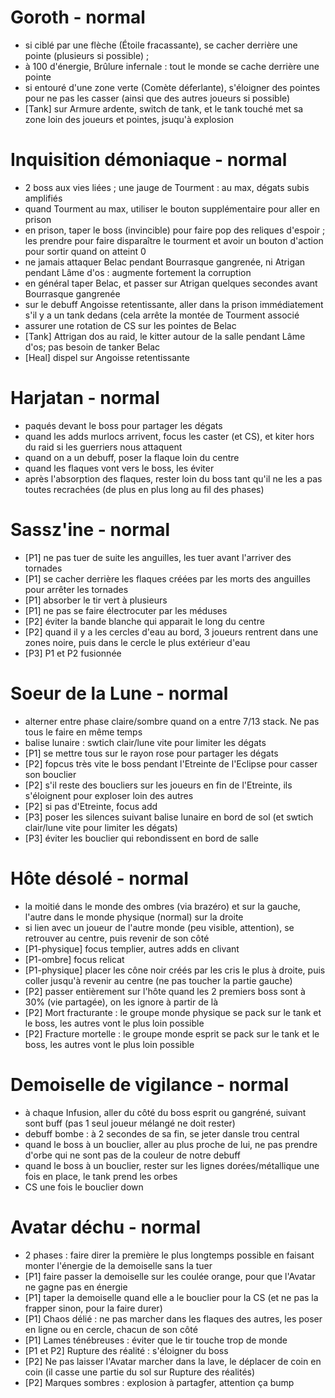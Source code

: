 # Goroth - normal
- si ciblé par une flèche (Étoile fracassante), se cacher derrière une pointe (plusieurs si possible) ;
- à 100 d'énergie, Brûlure infernale : tout le monde se cache derrière une pointe
- si entouré d'une zone verte (Comète déferlante), s'éloigner des pointes pour ne pas les casser (ainsi que des autres joueurs si possible)
- [Tank] sur Armure ardente, switch de tank, et le tank touché met sa zone loin des joueurs et pointes, jsuqu'à explosion

# Inquisition démoniaque - normal
- 2 boss aux vies liées ; une jauge de Tourment : au max, dégats subis amplifiés
- quand Tourment au max, utiliser le bouton supplémentaire pour aller en prison
- en prison, taper le boss (invincible) pour faire pop des reliques d'espoir ; les prendre pour faire disparaître le tourment et avoir un bouton d'action pour sortir quand on atteint 0
- ne jamais attaquer Belac pendant Bourrasque gangrenée, ni Atrigan pendant Lâme d'os : augmente fortement la corruption
- en général taper Belac, et passer sur Atrigan quelques secondes avant Bourrasque gangrenée
- sur le debuff Angoisse retentissante, aller dans la prison immédiatement s'il y a un tank dedans (cela arrête la montée de Tourment associé
- assurer une rotation de CS sur les pointes de Belac
- [Tank] Attrigan dos au raid, le kitter autour de la salle pendant Lâme d'os; pas besoin de tanker Belac
- [Heal] dispel sur Angoisse retentissante 

# Harjatan - normal
- paqués devant le boss pour partager les dégats
- quand les adds murlocs arrivent, focus les caster (et CS), et kiter hors du raid si les guerriers nous attaquent
- quand on a un debuff, poser la flaque loin du centre
- quand les flaques vont vers le boss, les éviter
- après l'absorption des flaques, rester loin du boss tant qu'il ne les a pas toutes recrachées (de plus en plus long au fil des phases)

# Sassz'ine - normal
- [P1] ne pas tuer de suite les anguilles, les tuer avant l'arriver des tornades
- [P1] se cacher derrière les flaques créées par les morts des anguilles pour arrêter les tornades
- [P1] absorber le tir vert à plusieurs
- [P1] ne pas se faire électrocuter par les méduses
- [P2] éviter la bande blanche qui apparait le long du centre
- [P2] quand il y a les cercles d'eau au bord, 3 joueurs rentrent dans une zones noire, puis dans le cercle le plus extérieur d'eau
- [P3] P1 et P2 fusionnée

# Soeur de la Lune - normal
- alterner entre phase claire/sombre quand on a entre 7/13 stack. Ne pas tous le faire en même temps
- balise lunaire : swtich clair/lune vite pour limiter les dégats
- [P1] se mettre tous sur le rayon rose pour partager les dégats
- [P2] fopcus très vite le boss pendant l'Etreinte de l'Eclipse pour casser son bouclier
- [P2] s'il reste des boucliers sur les joueurs en fin de l'Etreinte, ils s'éloignent pour exploser loin des autres
- [P2] si pas d'Etreinte, focus add
- [P3] poser les silences suivant balise lunaire en bord de sol (et swtich clair/lune vite pour limiter les dégats)
- [P3] éviter les bouclier qui rebondissent en bord de salle

# Hôte désolé - normal
- la moitié dans le monde des ombres (via brazéro) et sur la gauche, l'autre dans le monde physique (normal) sur la droite
- si lien avec un joueur de l'autre monde (peu visible, attention), se retrouver au centre, puis revenir de son côté
- [P1-physique] focus templier, autres adds en clivant
- [P1-ombre] focus relicat
- [P1-physique] placer les cône noir créés par les cris le plus à droite, puis coller jusqu'à revenir au centre (ne pas toucher la partie gauche)
- [P2] passer entièrement sur l'hôte quand les 2 premiers boss sont à 30% (vie partagée), on les ignore à partir de là
- [P2] Mort fracturante : le groupe monde physique se pack sur le tank et le boss, les autres vont le plus loin possible
- [P2] Fracture mortelle : le groupe monde esprit se pack sur le tank et le boss, les autres vont le plus loin possible

# Demoiselle de vigilance - normal
- à chaque Infusion, aller du côté du boss esprit ou gangréné, suivant sont buff (pas 1 seul joueur mélangé ne doit rester)
- debuff bombe : à 2 secondes de sa fin, se jeter dansle trou central
- quand le boss à un bouclier, aller au plus proche de lui, ne pas prendre d'orbe qui ne sont pas de la couleur de notre debuff
- quand le boss à un bouclier, rester sur les lignes dorées/métallique une fois en place, le tank prend les orbes
- CS une fois le bouclier down

# Avatar déchu - normal
- 2 phases : faire direr la première le plus longtemps possible en faisant monter l'énergie de la demoiselle sans la tuer
- [P1] faire passer la demoiselle sur les coulée orange, pour que l'Avatar ne gagne pas en énergie
- [P1] taper la demoiselle quand elle a le bouclier pour la CS (et ne pas la frapper sinon, pour la faire durer)
- [P1] Chaos délié : ne pas marcher dans les flaques des autres, les poser en ligne ou en cercle, chacun de son côté
- [P1] Lames ténébreuses : éviter que le tir touche trop de monde
- [P1 et P2] Rupture des réalité : s'éloigner du boss
- [P2] Ne pas laisser l'Avatar marcher dans la lave, le déplacer de coin en coin (il casse une partie du sol sur Rupture des réalités)
- [P2] Marques sombres : explosion à partagfer, attention ça bump
